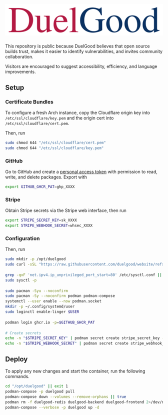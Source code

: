 # ![DuelGood Logo](frontend/static/logo.png)

This repository is public because DuelGood believes that open source builds trust, makes it easier to identify vulnerabilities, and invites community collaboration.

Visitors are encouraged to suggest accessibility, efficiency, and language improvements.

## Setup

### Certificate Bundles

To configure a fresh Arch instance, copy the Cloudflare
origin key into `/etc/ssl/cloudflare/key.pem` and the
origin cert into `/etc/ssl/cloudflare/cert.pem`.

Then, run

```sh
sudo chmod 644 "/etc/ssl/cloudflare/cert.pem"
sudo chmod 644 "/etc/ssl/cloudflare/key.pem"
```

### GitHub

Go to GitHub and create a [personal access token](https://docs.github.com/en/authentication/keeping-your-account-and-data-secure/managing-your-personal-access-tokens) with permission
to read, write, and delete packages. Export with

```sh
export GITHUB_GHCR_PAT=ghp_XXXX
```

### Stripe

Obtain Stripe secrets via the Stripe web interface, then run

```sh
export STRIPE_SECRET_KEY=sk_XXXX
export STRIPE_WEBHOOK_SECRET=whsec_XXXX
```

### Configuration

Then, run

```sh
sudo mkdir -p /opt/duelgood
sudo curl -sSL "https://raw.githubusercontent.com/duelgood/website/refs/heads/main/compose.yml?$(date +%s)" -o /opt/duelgood/compose.yml

grep -qxF 'net.ipv4.ip_unprivileged_port_start=80' /etc/sysctl.conf || echo 'net.ipv4.ip_unprivileged_port_start=80' | sudo tee -a /etc/sysctl.conf
sudo sysctl -p

sudo pacman -Syu --noconfirm
sudo pacman -Sy --noconfirm podman podman-compose
systemctl --user enable --now podman.socket
mkdir -p ~/.config/systemd/user
sudo loginctl enable-linger $USER

podman login ghcr.io -p=$GITHUB_GHCR_PAT

# Create secrets
echo -n "$STRIPE_SECRET_KEY" | podman secret create stripe_secret_key -
echo -n "$STRIPE_WEBHOOK_SECRET" | podman secret create stripe_webhook_secret -
```

## Deploy

To apply any new changes and start the container, run the following commands.

```sh
cd "/opt/duelgood" || exit 1
podman-compose -p duelgood pull
podman-compose down --volumes --remove-orphans || true
podman rm -f duelgood-redis duelgood-backend duelgood-frontend 2>/dev/null || true
podman-compose --verbose -p duelgood up -d
```

